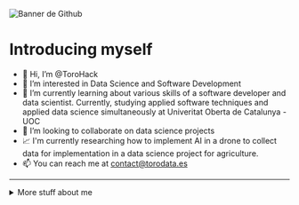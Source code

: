 ![Banner de Github](https://user-images.githubusercontent.com/109081430/178762711-7ef77a17-0f55-4402-b3b3-cdacd9001c92.png)

# Introducing myself

- 👋 Hi, I’m @ToroHack
- 👀 I’m interested in Data Science and Software Development
- 🌱 I’m currently learning about various skills of a software developer and data scientist. Currently, studying applied software techniques and applied data science simultaneously at Univeritat Oberta de Catalunya - UOC
- 💞️ I’m looking to collaborate on data science projects
- 📈 I'm currently researching how to implement AI in a drone to collect data for implementation in a data science project for agriculture.
- 📫 You can reach me at contact@torodata.es

---
<details>
<summary>
  More stuff about me
</summary>

## My skills 📜

### Web technologies 🛡️

- JavaScript
- HTML
- CSS

### Back-end 🗄️
- MySQL
- PostgreSQL (data warehousing)
- PHP: framework Laravel
- Hosting

### Application Development 📂

- Python
- C
  
  
### Mathematics and statistics 📊
- R
- Python
- Matlab
  
  
### Electronics 🔌
- Arduino
  
  
### Hacking ☠️
- TheHarvester
- Nmap/ Zenmap
- Acunetix
- Nessus
- Nikto
- Cmsmap
- Wpscan
- Joomscan
- Zap
- Burpsuite-pro
- Metasploit
- Craking (online and offline with hashcat, hydram ophcrack, metasploit, etc.)
- Wifi (aircrack, airgeddong, Dos, deauthentication, evil twin atack, fake points access and MitM)
  


### Languages 🌐

| Language      | Proficiency                                                               |
| ------------- | ------------------------------------------------------------------------- |
| English       | B2 ([UOC certified](https://seu-electronica.uoc.edu/es/tramites-servicios#verificador-documentos)) Key: 34805440871748ACAF10FC650D16796F|
| Spanish        | Native language                                                           |
| Catalan         | Native language                                                           |

</details>

